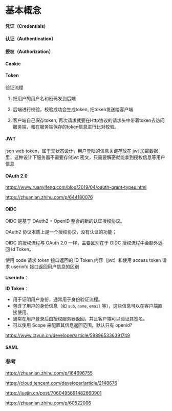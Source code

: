 # 基本概念



#### 凭证（Credentials)



#### 认证（Authentication）



#### 授权（Authorization）



#### Cookie



#### Token

验证流程

1. 把用户的用户名和密码发到后端

2. 后端进行校验，校验成功会生成token, 把token发送给客户端

3. 客户端自己保存token, 再次请求就要在Http协议的请求头中带着token去访问服务端，和在服务端保存的token信息进行比对校验。



#### JWT

json web token，属于无状态设计，用户登陆的信息关键存放在 jwt 加密数据里，这种设计下服务器不需要存储jwt 密文，只需要解密就能拿到授权信息等用户信息



#### OAuth 2.0 

https://www.ruanyifeng.com/blog/2019/04/oauth-grant-types.html

https://zhuanlan.zhihu.com/p/644180076



#### OIDC

OIDC 是基于 OAuth2 + OpenID 整合的新的认证授权协议。

OAuth2 协议本质上是一个授权协议，没有认证的功能；

OIDC 的授权流程与 OAuth 2.0 一样，主要区别在于 OIDC 授权流程中会额外返回 Id Token。

使用 code 请求 token 接口返回的 ID Token 内容（jwt）和使用 access token 请求 userinfo 接口返回用户信息的区别

**Userinfo**：



**ID Token**：

- 用于证明用户身份，通常用于身份验证流程。
- 包含了用户的身份信息（如 `sub`, `name`, `email` 等），这些信息可以在客户端直接使用。
- 通常在用户登录后由授权服务器返回，并且客户端可以验证其签名。
- 可以使用 Scope 来配置其信息返回范围，默认只有 openid?





https://www.ctyun.cn/developer/article/598965336391749

#### SAML





### 参考

https://zhuanlan.zhihu.com/p/164696755

https://cloud.tencent.com/developer/article/2148676

https://juejin.cn/post/7060495691482660901

https://zhuanlan.zhihu.com/p/60522006

